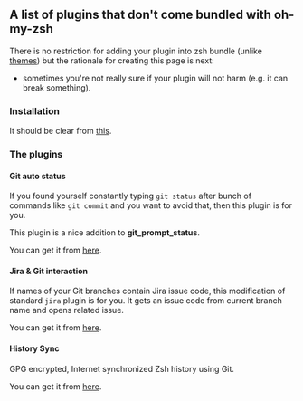 ## A list of plugins that don't come bundled with oh-my-zsh

There is no restriction for adding your plugin into zsh bundle (unlike [themes](https://github.com/robbyrussell/oh-my-zsh/wiki/External-themes)) but the rationale for creating this page is next:
* sometimes you're not really sure if your plugin will not harm (e.g. it can break something).

### Installation
It should be clear from [this](https://github.com/robbyrussell/oh-my-zsh/wiki/Customization#overriding-and-adding-plugins).

### The plugins

#### Git auto status

If you found yourself constantly typing `git status` after bunch of commands like
`git commit` and you want to avoid that, then this plugin is for you.

This plugin is a nice addition to **git_prompt_status**.

You can get it from [here](https://gist.github.com/oshybystyi/475ee7768efc03727f21).

#### Jira & Git interaction

If names of your Git branches contain Jira issue code, this modification of standard `jira` plugin is for you. It gets an issue code from current branch name and opens related issue.

You can get it from [here](https://github.com/igoradamenko/jira.plugin.zsh).

#### History Sync

GPG encrypted, Internet synchronized Zsh history using Git.

You can get it from [here](https://github.com/wulfgarpro/history-sync). 